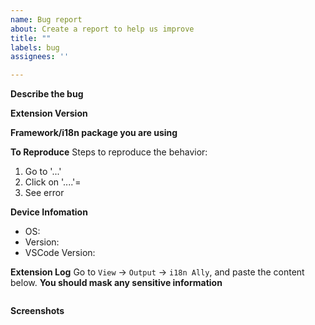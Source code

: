 ```yaml
---
name: Bug report
about: Create a report to help us improve
title: ""
labels: bug
assignees: ''

---
```


**Describe the bug**
<!-- A clear and concise description of what the bug is.-->

**Extension Version**
<!-- i18n Ally or Vue i18n Ally (v0.x) -->

**Framework/i18n package you are using**
<!-- vue-i18n, react-i18next, npx-translate, etc. -->

**To Reproduce**
Steps to reproduce the behavior:
1. Go to '...'
2. Click on '....'=
3. See error

**Device Infomation**
 - OS:
 - Version:
 - VSCode Version:

**Extension Log**
Go to `View` -> `Output` -> `i18n Ally`, and paste the content below. **You should mask any sensitive information**

```

```

**Screenshots**
<!-- If applicable, add screenshots to help explain your problem.-->
